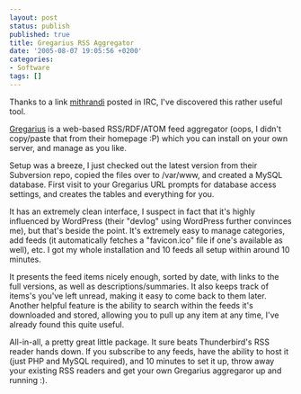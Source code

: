 ```yaml
---
layout: post
status: publish
published: true
title: Gregarius RSS Aggregator
date: '2005-08-07 19:05:56 +0200'
categories:
- Software
tags: []
---
```


Thanks to a link [mithrandi](http://mithrandi.za.net/blog/) posted in
IRC, I've discovered this rather useful tool.

[Gregarius](http://gregarius.net/) is a web-based RSS/RDF/ATOM feed
aggregator (oops, I didn't copy/paste that from their homepage :P) which
you can install on your own server, and manage as you like.

Setup was a breeze, I just checked out the latest version from their
Subversion repo, copied the files over to /var/www, and created a MySQL
database. First visit to your Gregarius URL prompts for database access
settings, and creates the tables and everything for you.

It has an extremely clean interface, I suspect in fact that it's highly
influenced by WordPress (their "devlog" using WordPress further
convinces me), but that's beside the point. It's extremely easy to
manage categories, add feeds (it automatically fetches a "favicon.ico"
file if one's available as well), etc. I got my whole installation and
10 feeds all setup within around 10 minutes.

It presents the feed items nicely enough, sorted by date, with links to
the full versions, as well as descriptions/summaries. It also keeps
track of items's you've left unread, making it easy to come back to them
later. Another helpful feature is the ability to search within the feeds
it's downloaded and stored, allowing you to pull up any item at any
time, I've already found this quite useful.

All-in-all, a pretty great little package. It sure beats Thunderbird's
RSS reader hands down. If you subscribe to any feeds, have the ability
to host it (just PHP and MySQL required), and 10 minutes to set it up,
throw away your existing RSS readers and get your own Gregarius
aggregaror up and running :).
